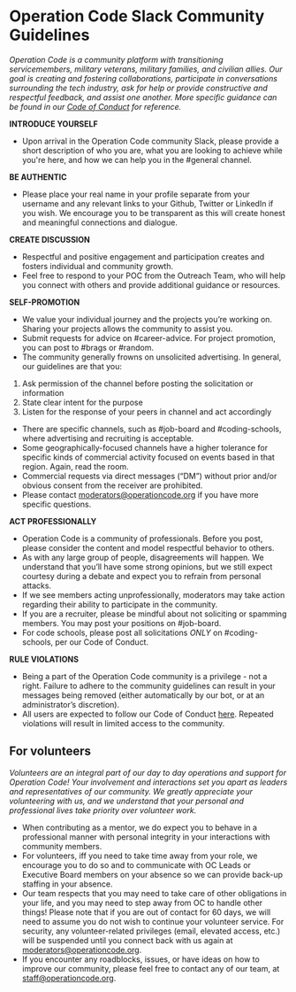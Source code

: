 # Operation Code Slack Community Guidelines

*Operation Code is a community platform with transitioning servicemembers, military veterans, military families, and civilian allies. Our goal is creating and fostering collaborations, participate in conversations surrounding the tech industry, ask for help or provide constructive and respectful feedback, and assist one another. More specific guidance can be found in our [Code of Conduct](https://github.com/OperationCode/operationcode_docs/blob/master/community/code_of_conduct.md) for reference.*

**INTRODUCE YOURSELF**
* Upon arrival in the Operation Code community Slack, please provide a short description of who you are, what you are looking to achieve while you're here, and how we can help you in the #general channel. 

**BE AUTHENTIC**
* Please place your real name in your profile separate from your username and any relevant links to your Github, Twitter or LinkedIn if you wish. We encourage you to be transparent as this will create honest and meaningful connections and dialogue.

**CREATE DISCUSSION**
* Respectful and positive engagement and participation creates and fosters individual and community growth.
* Feel free to respond to your POC from the Outreach Team, who will help you connect with others and provide additional guidance or resources.

**SELF-PROMOTION**
* We value your individual journey and the projects you’re working on. Sharing your projects allows the community to assist you.
* Submit requests for advice on #career-advice. For project promotion, you can post to #brags or #random.
* The community generally frowns on unsolicited advertising. In general, our guidelines are that you:
1. Ask permission of the channel before posting the solicitation or information
2. State clear intent for the purpose
3. Listen for the response of your peers in channel and act accordingly
* There are specific channels, such as #job-board and #coding-schools, where advertising and recruiting is acceptable.
* Some geographically-focused channels have a higher tolerance for specific kinds of commercial activity focused on events based in that region. Again, read the room.
* Commercial requests via direct messages (“DM”) without prior and/or obvious consent from the receiver are prohibited.
* Please contact moderators@operationcode.org if you have more specific questions.

**ACT PROFESSIONALLY**
* Operation Code is a community of professionals. Before you post, please consider the content and model respectful behavior to others.
* As with any large group of people, disagreements will happen. We understand that you’ll have some strong opinions, but we still expect courtesy during a debate and expect you to refrain from personal attacks.
* If we see members acting unprofessionally, moderators may take action regarding their ability to participate in the community.
* If you are a recruiter, please be mindful about not soliciting or spamming members. You may post your positions on #job-board.
* For code schools, please post all solicitations *ONLY* on #coding-schools, per our Code of Conduct.

**RULE VIOLATIONS**
* Being a part of the Operation Code community is a privilege - not a right. Failure to adhere to the community guidelines can result in your messages being removed (either automatically by our bot, or at an administrator’s discretion).
* All users are expected to follow our Code of Conduct [here](https://github.com/OperationCode/operationcode_docs/blob/master/community/code_of_conduct.md). Repeated violations will result in limited access to the community.

## For volunteers
*Volunteers are an integral part of our day to day operations and support for Operation Code! Your involvement and interactions set you apart as leaders and representatives of our community. We greatly appreciate your volunteering with us, and we understand that your personal and professional lives take priority over volunteer work.*

* When contributing as a mentor, we do expect you to behave in a professional manner with personal integrity in your interactions with community members.
* For volunteers, iff you need to take time away from your role, we encourage you to do so and to communicate with OC Leads or Executive Board members on your absence so we can provide back-up staffing in your absence.
* Our team respects that you may need to take care of other obligations in your life, and you may need to step away from OC to handle other things! Please note that if you are out of contact for 60 days, we will need to assume you do not wish to continue your volunteer service. For security, any volunteer-related privileges (email, elevated access, etc.) will be suspended until you connect back with us again at moderators@operationcode.org.
* If you encounter any roadblocks, issues, or have ideas on how to improve our community, please feel free to contact any of our team, at staff@operationcode.org.
